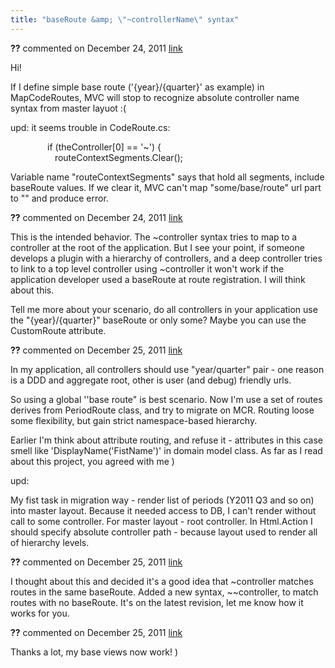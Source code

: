 ```yaml
---
title: "baseRoute &amp; \"~controllerName\" syntax"
---
```

<div id="post716958" class="discussion-comment op">
   <div class="discussion-header"><b>??</b> commented on 
      <time datetime="2011-12-24T14:14:32.987-08:00" title="2011-12-24T14:14:32.987-08:00">December 24, 2011</time> <a href="#716958" class="post-link">link</a></div>
   <div class="discussion-message"><p>Hi!</p>
<p>If I define simple base route ('{year}/{quarter}' as example) in MapCodeRoutes, MVC will stop to recognize absolute controller name syntax from master layuot :(</p>
<p>upd: it seems trouble in CodeRoute.cs:</p>
<p>&nbsp;&nbsp;&nbsp;&nbsp;&nbsp;&nbsp;&nbsp;&nbsp;&nbsp;&nbsp;&nbsp;&nbsp;&nbsp;&nbsp; if (theController[0] == '~') {<br />&nbsp;&nbsp;&nbsp;&nbsp;&nbsp;&nbsp;&nbsp;&nbsp;&nbsp;&nbsp;&nbsp;&nbsp;&nbsp;&nbsp;&nbsp;&nbsp;&nbsp; routeContextSegments.Clear();</p>
<p>Variable name "routeContextSegments" says that hold all segments, include baseRoute values. If we clear it, MVC can't map "some/base/route" url part&nbsp; to "" and produce error.</p></div>
</div>
<div id="post716972" class="discussion-comment">
   <div class="discussion-header"><b>??</b> commented on 
      <time datetime="2011-12-24T16:01:09.63-08:00" title="2011-12-24T16:01:09.63-08:00">December 24, 2011</time> <a href="#716972" class="post-link">link</a></div>
   <div class="discussion-message"><p>This is the intended behavior. The ~controller syntax tries to map to a controller at the root of the application. But I see your point, if someone develops a plugin with a hierarchy of controllers, and a deep controller tries to link to a top level controller using ~controller it won't work if the application&nbsp;developer used a baseRoute at route registration. I will think about this.</p>
<p>Tell me more about your scenario, do all controllers in your application use the "<span>{year}/{quarter}" baseRoute or only some? Maybe you can use the CustomRoute attribute.</span></p></div>
</div>
<div id="post717008" class="discussion-comment">
   <div class="discussion-header"><b>??</b> commented on 
      <time datetime="2011-12-25T00:25:10.443-08:00" title="2011-12-25T00:25:10.443-08:00">December 25, 2011</time> <a href="#717008" class="post-link">link</a></div>
   <div class="discussion-message"><p>In my application, all controllers should use "year/quarter" pair - one reason is a DDD and aggregate root, other is user (and debug) friendly urls.</p>
<p>So using a global ''base route" is best scenario. Now I'm use a set of routes derives from PeriodRoute class, and try to migrate on MCR. Routing loose some flexibility, but gain strict namespace-based hierarchy.</p>
<p>Earlier I'm think about attribute routing, and refuse it - attributes in this case smell like 'DisplayName('FistName')' in domain model class. As far as I read about this project, you agreed with me )</p>
<p>upd:</p>
<p>My fist task in migration way - render list of periods (Y2011 Q3 and so on) into master layout. Because it needed access to DB, I can't render without call to some controller. For master layout - root controller. In Html.Action I should specify absolute controller path - because layout used to render all of hierarchy levels.</p></div>
</div>
<div id="post717045" class="discussion-comment">
   <div class="discussion-header"><b>??</b> commented on 
      <time datetime="2011-12-25T08:18:05.523-08:00" title="2011-12-25T08:18:05.523-08:00">December 25, 2011</time> <a href="#717045" class="post-link">link</a></div>
   <div class="discussion-message"><p>I thought about this and decided it's a good idea that ~controller matches routes in the same baseRoute. Added a new syntax, ~~controller, to match routes with no baseRoute. It's on the latest revision, let me know how it works for you.</p></div>
</div>
<div id="post717053" class="discussion-comment">
   <div class="discussion-header"><b>??</b> commented on 
      <time datetime="2011-12-25T09:12:32.417-08:00" title="2011-12-25T09:12:32.417-08:00">December 25, 2011</time> <a href="#717053" class="post-link">link</a></div>
   <div class="discussion-message"><p>Thanks a lot, my base views now work! )</p></div>
</div>